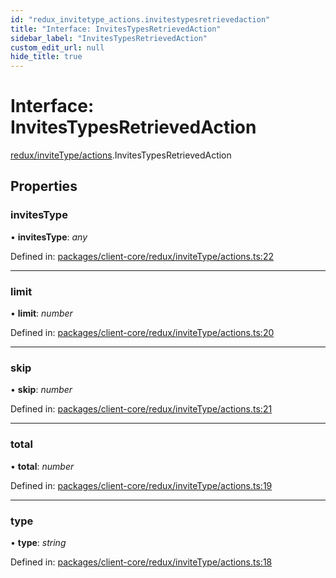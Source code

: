 ```yaml
---
id: "redux_invitetype_actions.invitestypesretrievedaction"
title: "Interface: InvitesTypesRetrievedAction"
sidebar_label: "InvitesTypesRetrievedAction"
custom_edit_url: null
hide_title: true
---
```


# Interface: InvitesTypesRetrievedAction

[redux/inviteType/actions](../modules/redux_invitetype_actions.md).InvitesTypesRetrievedAction

## Properties

### invitesType

• **invitesType**: *any*

Defined in: [packages/client-core/redux/inviteType/actions.ts:22](https://github.com/xr3ngine/xr3ngine/blob/56376a778/packages/client-core/redux/inviteType/actions.ts#L22)

___

### limit

• **limit**: *number*

Defined in: [packages/client-core/redux/inviteType/actions.ts:20](https://github.com/xr3ngine/xr3ngine/blob/56376a778/packages/client-core/redux/inviteType/actions.ts#L20)

___

### skip

• **skip**: *number*

Defined in: [packages/client-core/redux/inviteType/actions.ts:21](https://github.com/xr3ngine/xr3ngine/blob/56376a778/packages/client-core/redux/inviteType/actions.ts#L21)

___

### total

• **total**: *number*

Defined in: [packages/client-core/redux/inviteType/actions.ts:19](https://github.com/xr3ngine/xr3ngine/blob/56376a778/packages/client-core/redux/inviteType/actions.ts#L19)

___

### type

• **type**: *string*

Defined in: [packages/client-core/redux/inviteType/actions.ts:18](https://github.com/xr3ngine/xr3ngine/blob/56376a778/packages/client-core/redux/inviteType/actions.ts#L18)
